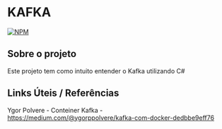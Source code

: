 # KAFKA
[![NPM](https://img.shields.io/npm/l/react)](https://github.com/wesloy/Portifolio_S.O.L.I.D/blob/main/license) 

## Sobre o projeto
Este projeto tem como intuito entender o Kafka utilizando C# 



## Links Úteis / Referências ## 

Ygor Polvere - Conteiner Kafka - https://medium.com/@ygorppolvere/kafka-com-docker-dedbbe9eff76  

